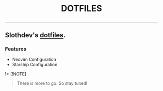 # <p align=center>DOTFILES</p>
---
Slothdev's [<ins>**dotfiles**</ins>](https://Github.com/Strongsloth/dotfiles).
---
### Features
 - Neovim Configuration
 - Starship Configuration

!> [!NOTE]
> There is more to go.
> So stay tuned!
